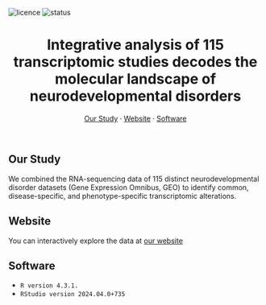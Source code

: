 ![licence](https://badgen.net/badge/Licence/CC-BY-4.0/purple)
![status](https://badgen.net/badge/Status/Complete/green)

<h1 align="center">
Integrative analysis of 115 transcriptomic studies decodes the molecular landscape of neurodevelopmental disorders
</h1>

<p align="center">
<a href="https://github.com/jarnokoetsier/NDD-Transcriptomics/blob/main/README.md#our-study">Our Study</a>
     ·
<a href="https://github.com/jarnokoetsier/NDD-Transcriptomics/blob/main/README.md#website">Website</a>
     ·
<a href="https://github.com/jarnokoetsier/NDD-Transcriptomics/blob/main/README.md#software">Software</a>
</p>

<br>

## Our Study
We combined the RNA-sequencing data of 115 distinct neurodevelopmental disorder datasets (Gene Expression Omnibus, GEO) to identify common, disease-specific, and phenotype-specific transcriptomic alterations.
## Website
You can interactively explore the data at <a href="https://jarnokoetsier.shinyapps.io/NDD-transcriptomic-atlas/">our website</a>
## Software
* `R version 4.3.1.`
* `RStudio version 2024.04.0+735`

